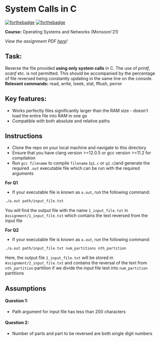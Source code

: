 # System Calls in C

[![forthebadge](https://forthebadge.com/images/badges/made-with-c.svg)](https://forthebadge.com) [![forthebadge](https://forthebadge.com/images/badges/does-not-contain-msg.svg)](https://forthebadge.com)

**Course:** Operating Systems and Networks (Monsoon'21)

*View the assignment PDF [here](OS_Assignment_1.pdf)!*

## Task:

Reverse the file provided **using only system calls** in C. The use of _printf_, _scanf_ etc. is not permitted. This should be accompanied by the percentage of file reversed being constantly updating in the same line on the console. \
**Relevant commands:** read, write, lseek, stat, fflush, perror

## Key features:
- Works perfectly files significantly larger than the RAM size - doesn't load the entire file into RAM in one go
- Compatible with both absolute and relative paths

## Instructions
- Clone the repo on your local machine and navigate to this directory
- Ensure that you have clang version >=12.0.5 or gcc version >=11.2 for compilation
- Run `gcc filename` to compile `filename` (`q1.c` or `q2.c`)and generate the required `.out` executable file which can be run with the required arguments

**For Q1**
- If your executable file is known as `a.out`, run the following command:
``` bash
./a.out path/input_file.txt
```
You will find the output file with the name `1_input_file.txt` in `Assignment/1_input_file.txt` which contains the text reversed from the input file

**For Q2**
- If your executable file is known as `a.out`, run the following command:
``` bash
./a.out path/input_file.txt num_partitions nth_partition
```
Here, the output file `2_input_file.txt` will be stored in `Assignment/2_input_file.txt` and contains the reversal of the text from `nth_partition` partition if we divide the input file text into `num_partition` partitions

## Assumptions

#### Question 1:
- Path argument for input file has less than 200 characters

#### Question 2:

- Number of parts and part to be reversed are both single digit numbers
